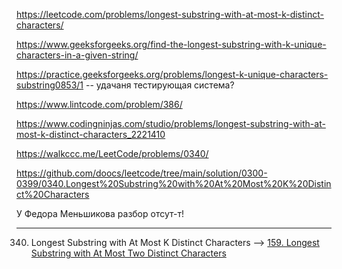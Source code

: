 https://leetcode.com/problems/longest-substring-with-at-most-k-distinct-characters/

https://www.geeksforgeeks.org/find-the-longest-substring-with-k-unique-characters-in-a-given-string/

https://practice.geeksforgeeks.org/problems/longest-k-unique-characters-substring0853/1 -- удачаня тестирующая система?

https://www.lintcode.com/problem/386/

https://www.codingninjas.com/studio/problems/longest-substring-with-at-most-k-distinct-characters_2221410

https://walkccc.me/LeetCode/problems/0340/

https://github.com/doocs/leetcode/tree/main/solution/0300-0399/0340.Longest%20Substring%20with%20At%20Most%20K%20Distinct%20Characters

У Федора Меньшикова разбор отсут-т!

________

340. Longest Substring with At Most K Distinct Characters --> [159. Longest Substring with At Most Two Distinct Characters](https://github.com/SkosMartren/leetcode_com/tree/main/159.%20Longest%20Substring%20with%20At%20Most%20Two%20Distinct%20Characters)
